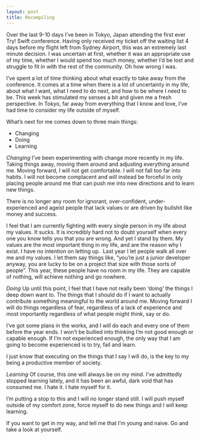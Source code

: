 ```yaml
---
layout: post
title: Recompiling
---
```


Over the last 9-10 days I’ve been in Tokyo, Japan attending the first ever Try! Swift conference. Having only received my ticket off the waiting list 4 days before my flight left from Sydney Airport, this was an extremely last minute decision. I was uncertain at first, whether it was an appropriate use of my time, whether I would spend too much money, whether I’d be lost and struggle to fit in with the rest of the community. Oh how wrong I was.

I’ve spent a lot of time thinking about what exactly to take away from the conference. It comes at a time when there is a lot of uncertainty in my life, about what I want, what I need to do next, and how to be where I need to be. This week has stimulated my senses a bit and given me a fresh perspective. In Tokyo, far away from everything that I know and love, I’ve had time to consider my life outside of myself.

What’s next for me comes down to three main things:

- Changing
- Doing
- Learning

*Changing*
I’ve been experimenting with change more recently in my life. Taking things away, moving them around and adjusting everything around me. Moving forward, I will not get comfortable. I will not fall too far into habits. I will not become complacent and will instead be forceful in only placing people around me that can push me into new directions and to learn new things. 

There is no longer any room for ignorant, over-confident, under-experienced and ageist people that lack values or are driven by bullshit like money and success.

I feel that I am currently fighting with every single person in my life about my values. It sucks. It is incredibly hard not to doubt yourself when every one you know tells you that you are wrong. And yet I stand by them. My values are the most important thing in my life, and are the reason why I exist. I have no intention on letting up.  Last year I let people walk all over me and my values. I let them say things like, “you’re just a junior developer anyway, you are lucky to be on a project that size with those sorts of people”. This year, these people have no room in my life. They are capable of nothing, will achieve nothing and go nowhere.

*Doing*
Up until this point, I feel that I have not really been ‘doing’ the things I deep down want to. The things that I should do if I want to actually contribute something meaningful to the world around me. Moving forward I will do things regardless of fear, regardless of a lack of experience and most importantly regardless of what people might think, say or do. 

I’ve got some plans in the works, and I _will_ do each and every one of them before the year ends. I won’t be bullied into thinking I’m not good enough or capable enough. If I’m not experienced enough, the only way that I am going to become experienced is to try, fail and learn.

I just know that executing on the things that I say I will do, is the key to my being a productive member of society.

*Learning*
Of course, this one will always be on my mind. I’ve admittedly stopped learning lately, and it has been an awful, dark void that has consumed me. I hate it. I hate myself for it. 

I’m putting a stop to this and I will no longer stand still. I will push myself outside of my comfort zone, force myself to do new things and I will keep learning.

If you want to get in my way, and tell me that I’m young and naive. Go and take a look at yourself. 
